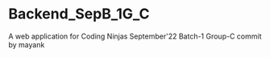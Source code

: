 # Backend_SepB_1G_C
A web application for Coding Ninjas September'22 Batch-1 Group-C
commit by mayank